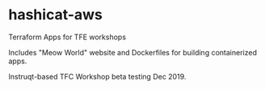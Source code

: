 # hashicat-aws
Terraform Apps for TFE workshops

Includes "Meow World" website and Dockerfiles for building containerized apps.

Instruqt-based TFC Workshop beta testing Dec 2019.